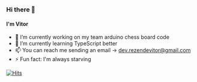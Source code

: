 ### Hi there 👋

#### I'm Vitor

- 🔭 I’m currently working on my team arduino chess board code
- 🌱 I’m currently learning TypeScript better
- 📫 You can reach me sending an email -> dev.rezendevitor@gmail.com
- ⚡ Fun fact: I'm always starving

[![Hits](https://hits.seeyoufarm.com/api/count/incr/badge.svg?url=https%3A%2F%2Fgithub.com%2FCtorum&count_bg=%239F1FC1&title_bg=%23555555&icon=github.svg&icon_color=%23E7E7E7&title=Hits&edge_flat=false)](https://hits.seeyoufarm.com)
